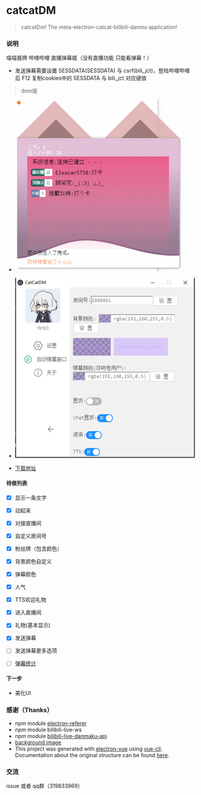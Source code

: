 # catcatDM

> catcatDm! The meta-electron-catcat-bilibili-danmu application!

### 说明
喵喵酱牌 哔哩哔哩 直播弹幕姬（没有直播功能 只能看弹幕！）

- 发送弹幕需要设置 SESSDATA(SESSDATA) 与 csrf(bili_jct)，登陆哔哩哔哩后 F12 复制cookies中的 SESSDATA 与 bili_jct 对应键值

>dom版
 - ![界面截图](desc/2021-9-29_11-25-05.gif)
 - ![主程序界面](desc/application.png)

- [下载地址](https://github.com/kokolokksk/mua/releases/latest)

#### 待做列表
- [x] 显示一条文字
- [x] 动起来
- [x] 对接直播间
- [x] 自定义房间号
- [x] 粉丝牌（包含颜色）
- [x] 背景颜色自定义
- [x] 弹幕颜色
- [x] 人气
- [x] TTS欢迎礼物
- [x] 进入直播间 
- [x] 礼物(基本显示)
- [x] 发送弹幕
- [ ] 发送弹幕更多选项
- [ ] [弹幕统计](https://github.com/kokolokksk/catcat-dm-data)


#### 下一步
- 美化UI

### 感谢（Thanks）
- npm module [electron-referer](https://github.com/akameco/electron-referer)
- npm module bilibili-live-ws
- npm module [bilibili-live-danmaku-api](https://github.com/simon300000/bilibili-live-danmaku-api)
- [background image](https://codepen.io/plavookac/pen/QMwObb)
- This project was generated with [electron-vue](https://github.com/SimulatedGREG/electron-vue) using [vue-cli](https://github.com/vuejs/vue-cli). Documentation about the original structure can be found [here](https://simulatedgreg.gitbooks.io/electron-vue/content/index.html).

### 交流
issue 或者 qq群（319833969）
